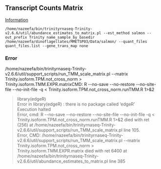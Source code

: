## Transcript Counts Matrix

[Information](https://github.com/trinityrnaseq/KrumlovTrinityWorkshopJan2018/wiki#generate-a-transcript-counts-matrix-and-perform-cross-sample-normalization)

```
/home/nazeefa/bin/trinityrnaseq-Trinity-v2.6.6/util/abundance_estimates_to_matrix.pl --est_method salmon --out_prefix Trinity name_sample_by_basedir /home/nazeefa/dinoflagellates/MMETSP03/Data/salmon/ --quant_files quant_files.list --gene_trans_map none
```

### Error

/home/nazeefa/bin/trinityrnaseq-Trinity-v2.6.6/util/support_scripts/run_TMM_scale_matrix.pl --matrix Trinity.isoform.TPM.not_cross_norm > Trinity.isoform.TMM.EXPR.matrixCMD: R --no-save --no-restore --no-site-file --no-init-file -q < Trinity.isoform.TPM.not_cross_norm.runTMM.R 1>&2
> library(edgeR) <br>
Error in library(edgeR) : there is no package called ‘edgeR’ <br>
Execution halted <br>
Error, cmd: R --no-save --no-restore --no-site-file --no-init-file -q < Trinity.isoform.TPM.not_cross_norm.runTMM.R 1>&2  died with ret (256)  at /home/nazeefa/bin/trinityrnaseq-Trinity-v2.6.6/util/support_scripts/run_TMM_scale_matrix.pl line 105. <br>
Error, CMD: /home/nazeefa/bin/trinityrnaseq-Trinity-v2.6.6/util/support_scripts/run_TMM_scale_matrix.pl --matrix Trinity.isoform.TPM.not_cross_norm > Trinity.isoform.TMM.EXPR.matrix died with ret 6400 at /home/nazeefa/bin/trinityrnaseq-Trinity-v2.6.6/util/abundance_estimates_to_matrix.pl line 385

